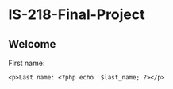 # IS-218-Final-Project

<?php
    $first_name = $_GET['first_name'];
    $last_name = $_GET['last_name'];
  <!DOCTYPE html>
  <html>
  <head>
  <link rel="stylesheet" type="text/css" href="main.css">
  </head>
    <body>
    <h2>Welcome</h2>
    <p>First name: <?php echo  $first_name; ?></p>
    <p>Last name: <?php echo  $last_name; ?></p>
    
